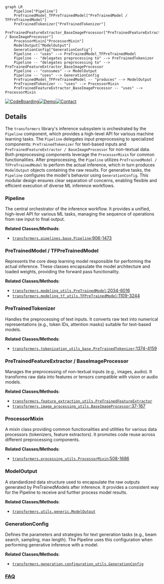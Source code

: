 ```mermaid
graph LR
    Pipeline["Pipeline"]
    PreTrainedModel_TFPreTrainedModel["PreTrainedModel / TFPreTrainedModel"]
    PreTrainedTokenizer["PreTrainedTokenizer"]
    PreTrainedFeatureExtractor_BaseImageProcessor["PreTrainedFeatureExtractor / BaseImageProcessor"]
    ProcessorMixin["ProcessorMixin"]
    ModelOutput["ModelOutput"]
    GenerationConfig["GenerationConfig"]
    Pipeline -- "uses" --> PreTrainedModel_TFPreTrainedModel
    Pipeline -- "delegates preprocessing to" --> PreTrainedTokenizer
    Pipeline -- "delegates preprocessing to" --> PreTrainedFeatureExtractor_BaseImageProcessor
    Pipeline -- "consumes" --> ModelOutput
    Pipeline -- "uses" --> GenerationConfig
    PreTrainedModel_TFPreTrainedModel -- "produces" --> ModelOutput
    PreTrainedTokenizer -- "uses" --> ProcessorMixin
    PreTrainedFeatureExtractor_BaseImageProcessor -- "uses" --> ProcessorMixin
```

[![CodeBoarding](https://img.shields.io/badge/Generated%20by-CodeBoarding-9cf?style=flat-square)](https://github.com/CodeBoarding/CodeBoarding)[![Demo](https://img.shields.io/badge/Try%20our-Demo-blue?style=flat-square)](https://www.codeboarding.org/demo)[![Contact](https://img.shields.io/badge/Contact%20us%20-%20contact@codeboarding.org-lightgrey?style=flat-square)](mailto:contact@codeboarding.org)

## Details

The `transformers` library's inference subsystem is orchestrated by the `Pipeline` component, which provides a high-level API for various machine learning tasks. The `Pipeline` delegates input preprocessing to specialized components: `PreTrainedTokenizer` for text-based inputs and `PreTrainedFeatureExtractor / BaseImageProcessor` for non-textual data. Both preprocessing components leverage the `ProcessorMixin` for common functionalities. After preprocessing, the `Pipeline` utilizes `PreTrainedModel / TFPreTrainedModel` to perform the actual inference, which in turn produces `ModelOutput` objects containing the raw results. For generative tasks, the `Pipeline` configures the model's behavior using `GenerationConfig`. This modular design ensures clear separation of concerns, enabling flexible and efficient execution of diverse ML inference workflows.

### Pipeline
The central orchestrator of the inference workflow. It provides a unified, high-level API for various ML tasks, managing the sequence of operations from raw input to final output.


**Related Classes/Methods**:

- <a href="https://github.com/huggingface/transformers/blob/main/src/transformers/pipelines/base.py#L906-L1473" target="_blank" rel="noopener noreferrer">`transformers.pipelines.base.Pipeline`:906-1473</a>


### PreTrainedModel / TFPreTrainedModel
Represents the core deep learning model responsible for performing the actual inference. These classes encapsulate the model architecture and loaded weights, providing the forward pass functionality.


**Related Classes/Methods**:

- <a href="https://github.com/huggingface/transformers/blob/main/src/transformers/modeling_utils.py#L2034-L6016" target="_blank" rel="noopener noreferrer">`transformers.modeling_utils.PreTrainedModel`:2034-6016</a>
- <a href="https://github.com/huggingface/transformers/blob/main/src/transformers/modeling_tf_utils.py#L1109-L3244" target="_blank" rel="noopener noreferrer">`transformers.modeling_tf_utils.TFPreTrainedModel`:1109-3244</a>


### PreTrainedTokenizer
Handles the preprocessing of text inputs. It converts raw text into numerical representations (e.g., token IDs, attention masks) suitable for text-based models.


**Related Classes/Methods**:

- <a href="https://github.com/huggingface/transformers/blob/main/src/transformers/tokenization_utils_base.py#L1374-L4159" target="_blank" rel="noopener noreferrer">`transformers.tokenization_utils_base.PreTrainedTokenizer`:1374-4159</a>


### PreTrainedFeatureExtractor / BaseImageProcessor
Manages the preprocessing of non-textual inputs (e.g., images, audio). It transforms raw data into features or tensors compatible with vision or audio models.


**Related Classes/Methods**:

- <a href="https://github.com/huggingface/transformers/blob/main/src/transformers/feature_extraction_utils.py" target="_blank" rel="noopener noreferrer">`transformers.feature_extraction_utils.PreTrainedFeatureExtractor`</a>
- <a href="https://github.com/huggingface/transformers/blob/main/src/transformers/image_processing_utils.py#L37-L167" target="_blank" rel="noopener noreferrer">`transformers.image_processing_utils.BaseImageProcessor`:37-167</a>


### ProcessorMixin
A mixin class providing common functionalities and utilities for various data processors (tokenizers, feature extractors). It promotes code reuse across different preprocessing components.


**Related Classes/Methods**:

- <a href="https://github.com/huggingface/transformers/blob/main/src/transformers/processing_utils.py#L508-L1686" target="_blank" rel="noopener noreferrer">`transformers.processing_utils.ProcessorMixin`:508-1686</a>


### ModelOutput
A standardized data structure used to encapsulate the raw outputs generated by PreTrainedModels after inference. It provides a consistent way for the Pipeline to receive and further process model results.


**Related Classes/Methods**:

- <a href="https://github.com/huggingface/transformers/blob/main/src/transformers/utils/generic.py" target="_blank" rel="noopener noreferrer">`transformers.utils.generic.ModelOutput`</a>


### GenerationConfig
Defines the parameters and strategies for text generation tasks (e.g., beam search, sampling, max length). The Pipeline uses this configuration when performing generative inference with a model.


**Related Classes/Methods**:

- <a href="https://github.com/huggingface/transformers/blob/main/src/transformers/generation/configuration_utils.py" target="_blank" rel="noopener noreferrer">`transformers.generation.configuration_utils.GenerationConfig`</a>




### [FAQ](https://github.com/CodeBoarding/GeneratedOnBoardings/tree/main?tab=readme-ov-file#faq)